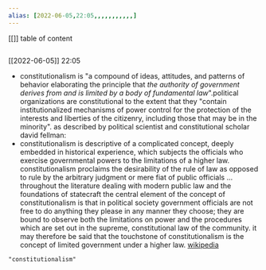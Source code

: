 ```yaml
---
alias: [2022-06-05,22:05,,,,,,,,,,,]
---
```

[[]]
table of content
```toc
```

[[2022-06-05]] 22:05
- constitutionalism is "a compound of ideas, attitudes, and patterns of behavior elaborating the principle that *the authority of government derives from and is limited by a body of fundamental law*".political organizations are constitutional to the extent that they "contain institutionalized mechanisms of power control for the protection of the interests and liberties of the citizenry, including those that may be in the minority". as described by political scientist and constitutional scholar david fellman:
- constitutionalism is descriptive of a complicated concept, deeply embedded in historical experience, which subjects the officials who exercise governmental powers to the limitations of a higher law. constitutionalism proclaims the desirability of the rule of law as opposed to rule by the arbitrary judgment or mere fiat of public officials ...  throughout the literature dealing with modern public law and the foundations of statecraft the central element of the concept of constitutionalism is that in political society government officials are not free to do anything they please in any manner they choose; they are bound to observe both the limitations on power and the procedures which are set out in the supreme, constitutional law of the community. it may therefore be said that the touchstone of constitutionalism is the concept of limited government under a higher law.
[wikipedia](https://en.wikipedia.org/wiki/constitutionalism)
```query
"constitutionalism"
```